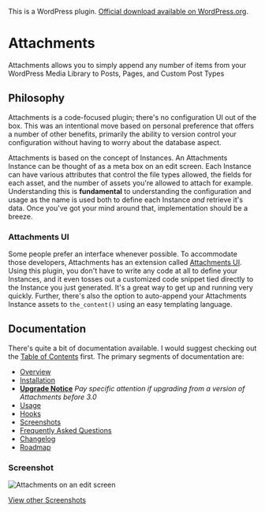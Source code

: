 This is a WordPress plugin. [Official download available on WordPress.org](http://wordpress.org/extend/plugins/attachments/).

# Attachments

Attachments allows you to simply append any number of items from your WordPress Media Library to Posts, Pages, and Custom Post Types

## Philosophy

Attachments is a code-focused plugin; there's no configuration UI out of the box. This was an intentional move based on personal preference that offers a number of other benefits, primarily the ability to version control your configuration without having to worry about the database aspect.

Attachments is based on the concept of Instances. An Attachments Instance can be thought of as a meta box on an edit screen. Each Instance can have various attributes that control the file types allowed, the fields for each asset, and the number of assets you're allowed to attach for example. Understanding this is **fundamental** to understanding the configuration and usage as the name is used both to define each Instance *and* retrieve it's data. Once you've got your mind around that, implementation should be a breeze.

### Attachments UI

Some people prefer an interface whenever possible. To accommodate those developers, Attachments has an extension called [Attachments UI](https://mondaybynoon.com/members/plugins/attachments-ui/). Using this plugin, you don't have to write any code at all to define your Instances, and it even tosses out a customized code snippet tied directly to the Instance you just generated. It's a great way to get up and running very quickly. Further, there's also the option to auto-append your Attachments Instance assets to `the_content()` using an easy templating language.

## Documentation

There's quite a bit of documentation available. I would suggest checking out the [Table of Contents](docs/TOC.md) first. The primary segments of documentation are:

* [Overview](docs/overview.md)
* [Installation](docs/installation.md)
* **[Upgrade Notice](docs/upgrade.md)** *Pay specific attention if upgrading from a version of Attachments before 3.0*
* [Usage](docs/usage.md)
* [Hooks](docs/hooks.md)
* [Screenshots](docs/screenshots.md)
* [Frequently Asked Questions](docs/faq.md)
* [Changelog](docs/changelog.md)
* [Roadmap](docs/roadmap.md)

### Screenshot

![Attachments on an edit screen](http://mondaybynoon.com/images/attachments/main.png)

[View other Screenshots](docs/screenshots.md)